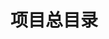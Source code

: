 # 项目总目录

<template>
  <div>
    <ul id="projects-list"></ul>
  </div>
</template>

<script>
export default {
  mounted() {
    fetch('/data.json')
      .then(response => {
        if (!response.ok) {
          throw new Error('Network response was not ok');
        }
        return response.json();
      })
      .then(data => {
        console.log('Data received:', data);
        const projectsList = data.projectsList || [];
        const listElement = document.getElementById('projects-list');
        projectsList.forEach(project => {
          const li = document.createElement('li');
          const a = document.createElement('a');
          a.href = project.path;
          a.textContent = project.name;
          li.appendChild(a);
          listElement.appendChild(li);
        });
      })
      .catch(error => {
        console.error('Error fetching data.json:', error);
      });
  }
}
</script>